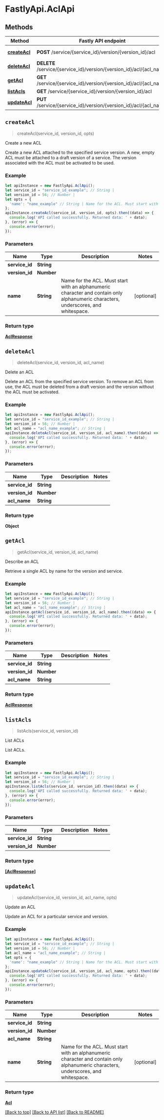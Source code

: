 # FastlyApi.AclApi



## Methods

Method | Fastly API endpoint | Description
------------- | ------------- | -------------
[**createAcl**](AclApi.md#createAcl) | **POST** /service/{service_id}/version/{version_id}/acl | Create a new ACL
[**deleteAcl**](AclApi.md#deleteAcl) | **DELETE** /service/{service_id}/version/{version_id}/acl/{acl_name} | Delete an ACL
[**getAcl**](AclApi.md#getAcl) | **GET** /service/{service_id}/version/{version_id}/acl/{acl_name} | Describe an ACL
[**listAcls**](AclApi.md#listAcls) | **GET** /service/{service_id}/version/{version_id}/acl | List ACLs
[**updateAcl**](AclApi.md#updateAcl) | **PUT** /service/{service_id}/version/{version_id}/acl/{acl_name} | Update an ACL



## `createAcl`

> createAcl(service_id, version_id, opts)

Create a new ACL

Create a new ACL attached to the specified service version. A new, empty ACL must be attached to a draft version of a service. The version associated with the ACL must be activated to be used.

### Example

```javascript
let apiInstance = new FastlyApi.AclApi();
let service_id = "service_id_example"; // String | 
let version_id = 56; // Number | 
let opts = {
  'name': "name_example" // String | Name for the ACL. Must start with an alphanumeric character and contain only alphanumeric characters, underscores, and whitespace.
};
apiInstance.createAcl(service_id, version_id, opts).then((data) => {
  console.log('API called successfully. Returned data: ' + data);
}, (error) => {
  console.error(error);
});

```

### Parameters

Name | Type | Description  | Notes
------------- | ------------- | ------------- | -------------
**service_id** | **String** |  |
**version_id** | **Number** |  |
**name** | **String** | Name for the ACL. Must start with an alphanumeric character and contain only alphanumeric characters, underscores, and whitespace. | [optional]

### Return type

[**AclResponse**](AclResponse.md)


## `deleteAcl`

> deleteAcl(service_id, version_id, acl_name)

Delete an ACL

Delete an ACL from the specified service version. To remove an ACL from use, the ACL must be deleted from a draft version and the version without the ACL must be activated.

### Example

```javascript
let apiInstance = new FastlyApi.AclApi();
let service_id = "service_id_example"; // String | 
let version_id = 56; // Number | 
let acl_name = "acl_name_example"; // String | 
apiInstance.deleteAcl(service_id, version_id, acl_name).then((data) => {
  console.log('API called successfully. Returned data: ' + data);
}, (error) => {
  console.error(error);
});

```

### Parameters

Name | Type | Description  | Notes
------------- | ------------- | ------------- | -------------
**service_id** | **String** |  |
**version_id** | **Number** |  |
**acl_name** | **String** |  |

### Return type

**Object**


## `getAcl`

> getAcl(service_id, version_id, acl_name)

Describe an ACL

Retrieve a single ACL by name for the version and service.

### Example

```javascript
let apiInstance = new FastlyApi.AclApi();
let service_id = "service_id_example"; // String | 
let version_id = 56; // Number | 
let acl_name = "acl_name_example"; // String | 
apiInstance.getAcl(service_id, version_id, acl_name).then((data) => {
  console.log('API called successfully. Returned data: ' + data);
}, (error) => {
  console.error(error);
});

```

### Parameters

Name | Type | Description  | Notes
------------- | ------------- | ------------- | -------------
**service_id** | **String** |  |
**version_id** | **Number** |  |
**acl_name** | **String** |  |

### Return type

[**AclResponse**](AclResponse.md)


## `listAcls`

> listAcls(service_id, version_id)

List ACLs

List ACLs.

### Example

```javascript
let apiInstance = new FastlyApi.AclApi();
let service_id = "service_id_example"; // String | 
let version_id = 56; // Number | 
apiInstance.listAcls(service_id, version_id).then((data) => {
  console.log('API called successfully. Returned data: ' + data);
}, (error) => {
  console.error(error);
});

```

### Parameters

Name | Type | Description  | Notes
------------- | ------------- | ------------- | -------------
**service_id** | **String** |  |
**version_id** | **Number** |  |

### Return type

[**[AclResponse]**](AclResponse.md)


## `updateAcl`

> updateAcl(service_id, version_id, acl_name, opts)

Update an ACL

Update an ACL for a particular service and version.

### Example

```javascript
let apiInstance = new FastlyApi.AclApi();
let service_id = "service_id_example"; // String | 
let version_id = 56; // Number | 
let acl_name = "acl_name_example"; // String | 
let opts = {
  'name': "name_example" // String | Name for the ACL. Must start with an alphanumeric character and contain only alphanumeric characters, underscores, and whitespace.
};
apiInstance.updateAcl(service_id, version_id, acl_name, opts).then((data) => {
  console.log('API called successfully. Returned data: ' + data);
}, (error) => {
  console.error(error);
});

```

### Parameters

Name | Type | Description  | Notes
------------- | ------------- | ------------- | -------------
**service_id** | **String** |  |
**version_id** | **Number** |  |
**acl_name** | **String** |  |
**name** | **String** | Name for the ACL. Must start with an alphanumeric character and contain only alphanumeric characters, underscores, and whitespace. | [optional]

### Return type

[**Acl**](Acl.md)


[[Back to top]](#) [[Back to API list]](../../README.md#endpoints)
[[Back to README]](../../README.md)
